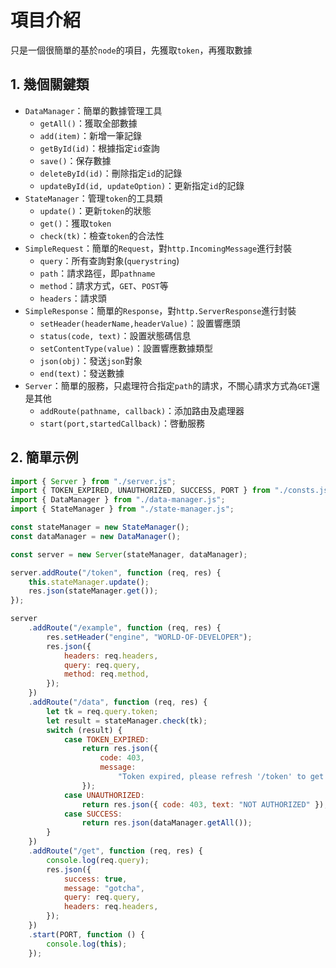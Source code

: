 # 項目介紹

只是一個很簡單的基於`node`的項目，先獲取`token`，再獲取數據

## 1. 幾個關鍵類

-   `DataManager`：簡單的數據管理工具
    -   `getAll()`：獲取全部數據
    -   `add(item)`：新增一筆記錄
    -   `getById(id)`：根據指定`id`查詢
    -   `save()`：保存數據
    -   `deleteById(id)`：刪除指定`id`的記錄
    -   `updateById(id, updateOption)`：更新指定`id`的記錄
-   `StateManager`：管理`token`的工具類
    -   `update()`：更新`token`的狀態
    -   `get()`：獲取`token`
    -   `check(tk)`：檢查`token`的合法性
-   `SimpleRequest`：簡單的`Request`，對`http.IncomingMessage`進行封裝
    -   `query`：所有查詢對象(`querystring`)
    -   `path`：請求路徑，即`pathname`
    -   `method`：請求方式，`GET`、`POST`等
    -   `headers`：請求頭
-   `SimpleResponse`：簡單的`Response`，對`http.ServerResponse`進行封裝
    -   `setHeader(headerName,headerValue)`：設置響應頭
    -   `status(code, text)`：設置狀態碼信息
    -   `setContentType(value)`：設置響應數據類型
    -   `json(obj)`：發送`json`對象
    -   `end(text)`：發送數據
-   `Server`：簡單的服務，只處理符合指定`path`的請求，不關心請求方式為`GET`還是其他
    -   `addRoute(pathname, callback)`：添加路由及處理器
    -   `start(port,startedCallback)`：啓動服務

## 2. 簡單示例

```js
import { Server } from "./server.js";
import { TOKEN_EXPIRED, UNAUTHORIZED, SUCCESS, PORT } from "./consts.js";
import { DataManager } from "./data-manager.js";
import { StateManager } from "./state-manager.js";

const stateManager = new StateManager();
const dataManager = new DataManager();

const server = new Server(stateManager, dataManager);

server.addRoute("/token", function (req, res) {
    this.stateManager.update();
    res.json(stateManager.get());
});

server
    .addRoute("/example", function (req, res) {
        res.setHeader("engine", "WORLD-OF-DEVELOPER");
        res.json({
            headers: req.headers,
            query: req.query,
            method: req.method,
        });
    })
    .addRoute("/data", function (req, res) {
        let tk = req.query.token;
        let result = stateManager.check(tk);
        switch (result) {
            case TOKEN_EXPIRED:
                return res.json({
                    code: 403,
                    message:
                        "Token expired, please refresh '/token' to get new token",
                });
            case UNAUTHORIZED:
                return res.json({ code: 403, text: "NOT AUTHORIZED" });
            case SUCCESS:
                return res.json(dataManager.getAll());
        }
    })
    .addRoute("/get", function (req, res) {
        console.log(req.query);
        res.json({
            success: true,
            message: "gotcha",
            query: req.query,
            headers: req.headers,
        });
    })
    .start(PORT, function () {
        console.log(this);
    });
```
